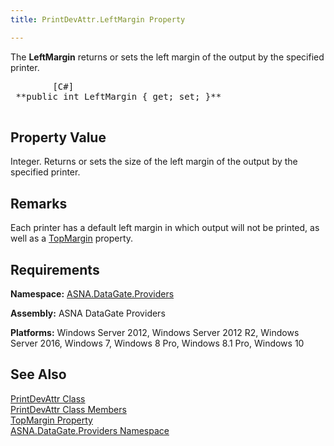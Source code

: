 ```yaml
---
title: PrintDevAttr.LeftMargin Property

---
```


The **LeftMargin** returns or sets the left margin of the output by the specified printer.
<pre class="prettyprint">        <span class="lang">[C#]</span>
 **public int LeftMargin { get; set; }** 
      </pre>

## Property Value

Integer. Returns or sets the size of the left margin of the output by the specified printer. 
## Remarks

Each printer has a default left margin in which output will not be printed, as well as a [TopMargin](print-dev-attr-class-top-margin-property.html) property.
## Requirements

**Namespace:** [ ASNA.DataGate.Providers](datagate-providers-namespace.html) 

**Assembly:** ASNA DataGate Providers

**Platforms:** Windows Server 2012, Windows Server 2012 R2, Windows Server 2016, Windows 7, Windows 8 Pro, Windows 8.1 Pro, Windows 10
## See Also


[PrintDevAttr Class](print-dev-attr-class.html)
      <br />
[PrintDevAttr Class Members](print-dev-attr-members.html)
      <br />
[TopMargin Property](print-dev-attr-class-top-margin-property.html)
      <br />
[ASNA.DataGate.Providers Namespace](datagate-providers-namespace.html)

